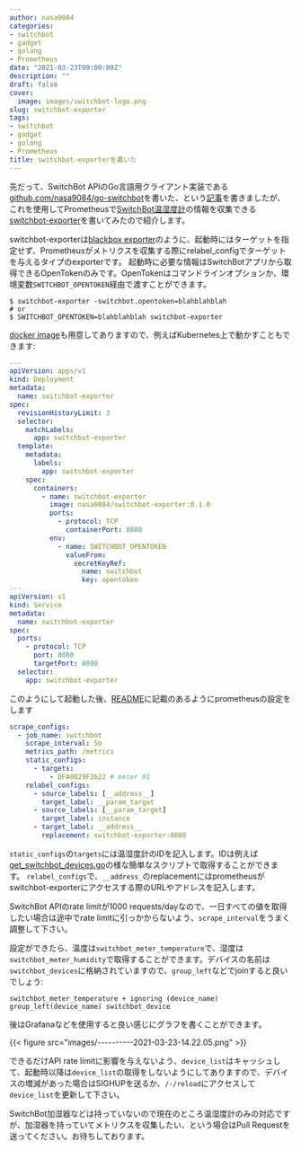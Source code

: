 ```yaml
---
author: nasa9084
categories:
- switchbot
- gadget
- golang
- Prometheus
date: "2021-03-23T09:00:00Z"
description: ""
draft: false
cover:
  image: images/switchbot-logo.png
slug: switchbot-exporter
tags:
- switchbot
- gadget
- golang
- Prometheus
title: switchbot-exporterを書いた
---
```



先だって、SwitchBot APIのGo言語用クライアント実装である[github.com/nasa9084/go-switchbot](https://github.com/nasa9084/go-switchbot)を書いた、という[記事](/go-switchbot/)を書きましたが、これを使用してPrometheusで[SwitchBot温湿度計](https://www.switchbot.jp/meter)の情報を収集できる[switchbot-exporter](https://github.com/nasa9084/switchbot-exporter)を書いてみたので紹介します。

switchbot-exporterは[blackbox exporter](https://github.com/prometheus/blackbox_exporter)のように、起動時にはターゲットを指定せず、Prometheusがメトリクスを収集する際にrelabel_configでターゲットを与えるタイプのexporterです。
起動時に必要な情報はSwitchBotアプリから取得できるOpenTokenのみです。OpenTokenはコマンドラインオプションか、環境変数`SWITCHBOT_OPENTOKEN`経由で渡すことができます。

``` shell
$ switchbot-exporter -switchbot.opentoken=blahblahblah
# or
$ SWITCHBOT_OPENTOKEN=blahblahblah switchbot-exporter
```

[docker image](https://hub.docker.com/r/nasa9084/switchbot-exporter)も用意してありますので、例えばKubernetes上で動かすこともできます:

``` yaml
---
apiVersion: apps/v1
kind: Deployment
metadata:
  name: switchbot-exporter
spec:
  revisionHistoryLimit: 3
  selector:
    matchLabels:
      app: switchbot-exporter
  template:
    metadata:
      labels:
        app: switchbot-exporter
    spec:
      containers:
        - name: switchbot-exporter
          image: nasa9084/switchbot-exporter:0.1.0
          ports:
            - protocol: TCP
              containerPort: 8080
          env:
            - name: SWITCHBOT_OPENTOKEN
              valueFrom:
                secretKeyRef:
                  name: switchbot
                  key: opentoken
---
apiVersion: v1
kind: Service
metadata:
  name: switchbot-exporter
spec:
  ports:
    - protocol: TCP
      port: 8080
      targetPort: 8080
  selector:
    app: switchbot-exporter
```

このようにして起動した後、[README](https://github.com/nasa9084/switchbot-exporter/blob/master/README.md)に記載のあるようにprometheusの設定をします

``` yaml
scrape_configs:
  - job_name: switchbot
    scrape_interval: 5m
    metrics_path: /metrics
    static_configs:
      - targets:
          - DFA0029F2622 # meter 01
    relabel_configs:
      - source_labels: [__address__]
        target_label: __param_target
      - source_labels: [__param_target]
        target_label: instance
      - target_label: __address__
        replacement: switchbot-exporter:8080
```

`static_configs`の`targets`には温湿度計のIDを記入します。IDは例えば[get_switchbot_devices.go](https://gist.github.com/nasa9084/2be5e22485ff2ad91fdb3e5a0f2a01b4)の様な簡単なスクリプトで取得することができます。
`relabel_configs`で、`__address_`のreplacementにはprometheusがswitchbot-exporterにアクセスする際のURLやアドレスを記入します。

SwitchBot APIのrate limitが1000 requests/dayなので、一日すべての値を取得したい場合は途中でrate limitに引っかからないよう、`scrape_interval`をうまく調整して下さい。

設定ができたら、温度は`switchbot_meter_temperature`で、湿度は`switchbot_meter_humidity`で取得することができます。デバイスの名前は`switchbot_devices`に格納されていますので、`group_left`などでjoinすると良いでしょう:

```
switchbot_meter_temperature + ignoring (device_name) group_left(device_name) switchbot_device
```

後はGrafanaなどを使用すると良い感じにグラフを書くことができます。

{{< figure src="images/----------2021-03-23-14.22.05.png" >}}

できるだけAPI rate limitに影響を与えないよう、`device_list`はキャッシュして、起動時以降は`device_list`の取得をしないようにしてありますので、デバイスの増減があった場合はSIGHUPを送るか、`/-/reload`にアクセスして`device_list`を更新して下さい。

SwitchBot加湿器などは持っていないので現在のところ温湿度計のみの対応ですが、加湿器を持っていてメトリクスを収集したい、という場合はPull Requestを送ってください。お待ちしております。



